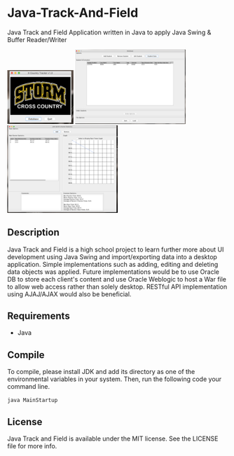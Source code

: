 # Java-Track-And-Field
Java Track and Field Application written in Java to apply Java Swing &amp; Buffer Reader/Writer

<img src="https://github.com/jnkfong/Java-Track-And-Field/blob/master/Java%20Track%20%26%20Field/screenshots/a.png" width="30%"> 
<img src="https://github.com/jnkfong/Java-Track-And-Field/blob/master/Java%20Track%20%26%20Field/screenshots/b.png" width="50%"> 
<img src="https://github.com/jnkfong/Java-Track-And-Field/blob/master/Java%20Track%20%26%20Field/screenshots/c.png" width="50%">

## Description
Java Track and Field is a high school project to learn further more about UI development using Java Swing and import/exporting data into a desktop application. Simple implementations such as adding, editing and deleting data objects was applied. Future implementations would be to use Oracle DB to store each client's content and use Oracle Weblogic to host a War file to allow web access rather than solely desktop. RESTful API implementation using AJAJ/AJAX would also be beneficial.

## Requirements
- Java

## Compile
To compile, please install JDK and add its directory as one of the environmental variables in your system. Then, run the following code your command line.
```
java MainStartup
```

## License
Java Track and Field is available under the MIT license. See the LICENSE file for more info.
